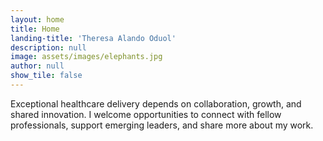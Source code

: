 ```yaml
---
layout: home
title: Home
landing-title: 'Theresa Alando Oduol'
description: null
image: assets/images/elephants.jpg
author: null
show_tile: false
---
```


Exceptional healthcare delivery depends on collaboration, growth, and shared innovation. I welcome opportunities to connect with fellow professionals, support emerging leaders, and share more about my work.
